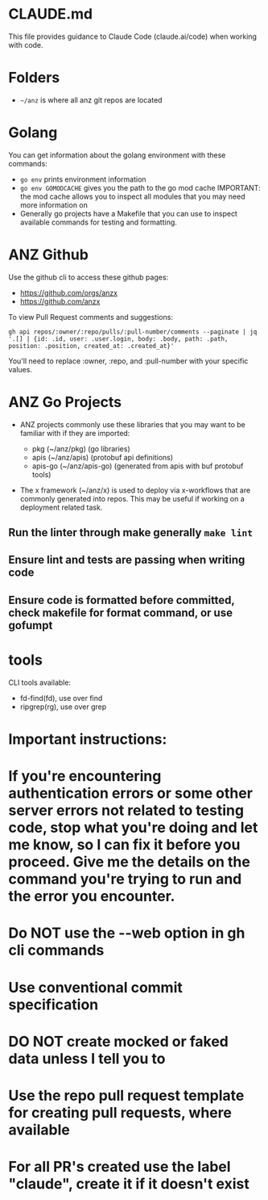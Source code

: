 # CLAUDE.md

This file provides guidance to Claude Code (claude.ai/code) when working with code.

# Folders

- `~/anz` is where all anz git repos are located

# Golang

You can get information about the golang environment with these commands:

- `go env` prints environment information
- `go env GOMODCACHE` gives you the path to the go mod cache
  IMPORTANT: the mod cache allows you to inspect all modules that you may need more information on
- Generally go projects have a Makefile that you can use to inspect available commands for testing and formatting.

# ANZ Github

Use the github cli to access these github pages:

- https://github.com/orgs/anzx
- https://github.com/anzx

To view Pull Request comments and suggestions:

`gh api repos/:owner/:repo/pulls/:pull-number/comments --paginate | jq '.[] | {id: .id, user: .user.login, body: .body, path: .path, position: .position, created_at: .created_at}'`

You'll need to replace :owner, :repo, and :pull-number with your specific values.

# ANZ Go Projects

- ANZ projects commonly use these libraries that you may want to be familiar with if they are imported:

  - pkg (~/anz/pkg) (go libraries)
  - apis (~/anz/apis) (protobuf api definitions)
  - apis-go (~/anz/apis-go) (generated from apis with buf protobuf tools)

- The x framework (~/anz/x) is used to deploy via x-workflows that are commonly generated into repos. This may be useful if working on a deployment related task.

## Run the linter through make generally `make lint`

## Ensure lint and tests are passing when writing code

## Ensure code is formatted before committed, check makefile for format command, or use gofumpt

# tools

CLI tools available:

- fd-find(fd), use over find
- ripgrep(rg), use over grep

# Important instructions:

# If you're encountering authentication errors or some other server errors not related to testing code, stop what you're doing and let me know, so I can fix it before you proceed. Give me the details on the command you're trying to run and the error you encounter.

# Do NOT use the --web option in gh cli commands

# Use conventional commit specification

# DO NOT create mocked or faked data unless I tell you to

# Use the repo pull request template for creating pull requests, where available

# For all PR's created use the label "claude", create it if it doesn't exist
